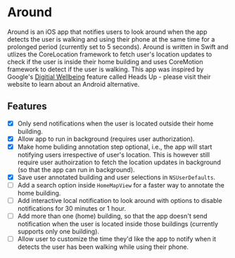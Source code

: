 # Around

Around is an iOS app that notifies users to look around when the app detects the user is walking and using their phone at the same time for a prolonged period (currently set to 5 seconds). Around is written in Swift and utlizes the CoreLocation framework to fetch user's location updates to check if the user is inside their home building and uses CoreMotion framework to detect if the user is walking. This app was inspired by Google's [Digitial Wellbeing](https://wellbeing.google/) feature called Heads Up - please visit their website to learn about an Android alternative.

## Features

- [x] Only send notifications when the user is located outside their home building.
- [x] Allow app to run in background (requires user authorization).
- [x] Make home buliding annotation step optional, i.e., the app will start notifying users irrespective of user's location. This is however still require user authoirzation to fetch the location updates in background (so that the app can run in background).
- [x] Save user annotated building and user selections in `NSUserDefaults`.
- [ ] Add a search option inside `HomeMapView` for a faster way to annotate the home building.
- [ ] Add interactive local notification to look around with options to disable notifications for 30 minutes or 1 hour.
- [ ] Add more than one (home) building, so that the app doesn't send notification when the user is located inside those buildings (currently supports only one building).  
- [ ] Allow user to customize the time they'd like the app to notify when it detects the user has been walking while using their phone.
